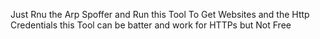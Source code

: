 Just Rnu the Arp Spoffer and Run this Tool To Get Websites and the Http Credentials this Tool can be batter and work for HTTPs but Not Free
